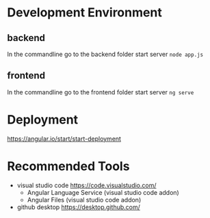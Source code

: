 # Development Environment

## backend

In the commandline go to the backend folder 
start server ```node app.js```

## frontend
In the commandline go to the frontend folder 
start server ```ng serve```

# Deployment

https://angular.io/start/start-deployment

# Recommended Tools
- visual studio code https://code.visualstudio.com/
    - Angular Language Service (visual studio code addon)
    - Angular Files (visual studio code addon)
- github desktop https://desktop.github.com/